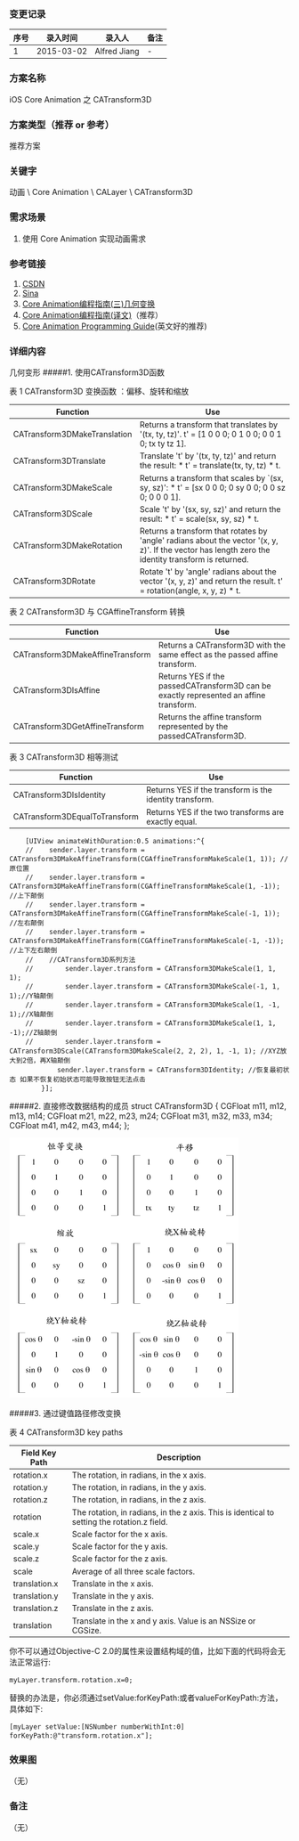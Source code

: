 ### 变更记录
| 序号 | 录入时间 | 录入人 | 备注 |
| -- | -- | -- | -- |
| 1 | 2015-03-02 | Alfred Jiang | - |

### 方案名称
iOS Core Animation 之 CATransform3D

### 方案类型（推荐 or 参考）
推荐方案

### 关键字
动画 \ Core Animation \ CALayer \ CATransform3D

### 需求场景
1. 使用 Core Animation 实现动画需求

### 参考链接
1. [CSDN](http://blog.csdn.net/jerryvon/article/details/7527247)
2. [Sina](http://blog.sina.com.cn/s/blog_8f5097be0101b91z.html)
3. [Core Animation编程指南(三)几何变换](http://www.dreamingwish.com/article/coreanimation-programming-guide-c-the-geometric-transformation.html)
4. [Core Animation编程指南(译文)](http://www.cnblogs.com/xdream86/p/3250782.html)（推荐）
5. [Core Animation Programming Guide](https://developer.apple.com/library/ios/documentation/Cocoa/Conceptual/CoreAnimation_guide/Introduction/Introduction.html)(英文好的推荐)

### 详细内容
几何变形
#####1. 使用CATransform3D函数

表 1  CATransform3D 变换函数 ：偏移、旋转和缩放

|Function|Use|
| -- | -- |
| CATransform3DMakeTranslation | Returns a transform that translates by '(tx, ty, tz)'. t' = [1 0 0 0; 0 1 0 0; 0 0 1 0; tx ty tz 1]. |
| CATransform3DTranslate | Translate 't' by '(tx, ty, tz)' and return the result: * t' = translate(tx, ty, tz) * t. |
| CATransform3DMakeScale | Returns a transform that scales by `(sx, sy, sz)': * t' = [sx 0 0 0; 0 sy 0 0; 0 0 sz 0; 0 0 0 1]. |
| CATransform3DScale | Scale 't' by '(sx, sy, sz)' and return the result: * t' = scale(sx, sy, sz) * t. |
| CATransform3DMakeRotation | Returns a transform that rotates by 'angle' radians about the vector '(x, y, z)'. If the vector has length zero the identity transform is returned. |
| CATransform3DRotate | Rotate 't' by 'angle' radians about the vector '(x, y, z)' and return the result. t' = rotation(angle, x, y, z) * t. |

表 2  CATransform3D 与 CGAffineTransform 转换

|Function|Use|
| -- | -- |
| CATransform3DMakeAffineTransform | Returns a CATransform3D with the same effect as the passed affine transform. |
| CATransform3DIsAffine | Returns YES if the passedCATransform3D can be exactly represented an affine transform. |
| CATransform3DGetAffineTransform | Returns the affine transform represented by the passedCATransform3D.|

表 3  CATransform3D 相等测试

|Function|Use|
| -- | -- |
| CATransform3DIsIdentity |Returns YES if the transform is the identity transform. |
| CATransform3DEqualToTransform | Returns YES if the two transforms are exactly equal. |

        [UIView animateWithDuration:0.5 animations:^{
        //    sender.layer.transform = CATransform3DMakeAffineTransform(CGAffineTransformMakeScale(1, 1)); //原位置
        //    sender.layer.transform = CATransform3DMakeAffineTransform(CGAffineTransformMakeScale(1, -1)); //上下颠倒
        //    sender.layer.transform = CATransform3DMakeAffineTransform(CGAffineTransformMakeScale(-1, 1)); //左右颠倒
        //    sender.layer.transform = CATransform3DMakeAffineTransform(CGAffineTransformMakeScale(-1, -1)); //上下左右颠倒
        //    //CATransform3D系列方法
        //        sender.layer.transform = CATransform3DMakeScale(1, 1, 1);
        //        sender.layer.transform = CATransform3DMakeScale(-1, 1, 1);//Y轴颠倒
        //        sender.layer.transform = CATransform3DMakeScale(1, -1, 1);//X轴颠倒
        //        sender.layer.transform = CATransform3DMakeScale(1, 1, -1);//Z轴颠倒
        //        sender.layer.transform = CATransform3DScale(CATransform3DMakeScale(2, 2, 2), 1, -1, 1); //XYZ放大到2倍，再X轴颠倒
                sender.layer.transform = CATransform3DIdentity; //恢复最初状态 如果不恢复初始状态可能导致按钮无法点击
            }];

#####2. 直接修改数据结构的成员
        struct CATransform3D
        {
          CGFloat m11, m12, m13, m14;
          CGFloat m21, m22, m23, m24;
          CGFloat m31, m32, m33, m34;
          CGFloat m41, m42, m43, m44;
        };

![CATransform3DStruct](images/CATransform3DStruct.png)

#####3. 通过键值路径修改变换

表 4  CATransform3D key paths

| Field Key Path | Description |
| -- | -- |
| rotation.x | The rotation, in radians, in the x axis. |
| rotation.y | The rotation, in radians, in the y axis. |
| rotation.z | The rotation, in radians, in the z axis. |
| rotation | The rotation, in radians, in the z axis. This is identical to setting the rotation.z field. |
| scale.x | Scale factor for the x axis. |
| scale.y | Scale factor for the y axis. |
| scale.z | Scale factor for the z axis. |
| scale | Average of all three scale factors. |
| translation.x | Translate in the x axis. |
| translation.y | Translate in the y axis. |
| translation.z | Translate in the z axis. |
| translation | Translate in the x and y axis. Value is an NSSize or CGSize. |

你不可以通过Objective-C 2.0的属性来设置结构域的值，比如下面的代码将会无法正常运行:

    myLayer.transform.rotation.x=0;

替换的办法是，你必须通过setValue:forKeyPath:或者valueForKeyPath:方法，具体如下:

    [myLayer setValue:[NSNumber numberWithInt:0] forKeyPath:@"transform.rotation.x"];

### 效果图
（无）

### 备注
（无）
